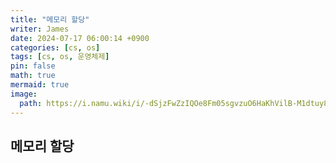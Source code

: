 ```yaml
---
title: "메모리 할당"
writer: James
date: 2024-07-17 06:00:14 +0900
categories: [cs, os]
tags: [cs, os, 운영체제]
pin: false
math: true
mermaid: true
image:
  path: https://i.namu.wiki/i/-dSjzFwZzIQOe8Fm05sgvzuO6HaKhVilB-M1dtuy80qEnwem-xr6wET8hfP78ar5gHDn3iVQZjlYfLlJylBfyA.webp
---
```


## 메모리 할당 
